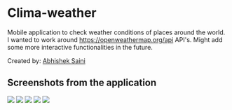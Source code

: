 # Clima-weather
Mobile application to check weather conditions of places around the world.
I wanted to work around https://openweathermap.org/api API's.
Might add some more interactive functionalities in the future.

Created by:
[Abhishek Saini](https://www.github.com/arnomalone)

## Screenshots from the application
![](https://github.com/arnomalone/Clima-weather/blob/master/1.jpg)
![](https://github.com/arnomalone/Clima-weather/blob/master/2.jpg)
![](https://github.com/arnomalone/Clima-weather/blob/master/3.jpg)
![](https://github.com/arnomalone/Clima-weather/blob/master/4.jpg)
![](https://github.com/arnomalone/Clima-weather/blob/master/5.jpg)
